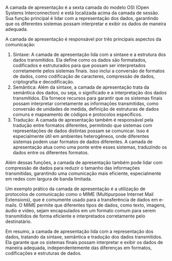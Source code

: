 
A camada de apresentação é a sexta camada do modelo OSI (Open Systems Interconnection) e está localizada acima da camada de sessão. Sua função principal é lidar com a representação dos dados, garantindo que os diferentes sistemas possam interpretar e exibir os dados de maneira adequada.

A camada de apresentação é responsável por três principais aspectos da comunicação:

1. Sintaxe: A camada de apresentação lida com a sintaxe e a estrutura dos dados transmitidos. Ela define como os dados são formatados, codificados e estruturados para que possam ser interpretados corretamente pelos sistemas finais. Isso inclui a conversão de formatos de dados, como codificação de caracteres, compressão de dados, criptografia e decodificação.
2. Semântica: Além da sintaxe, a camada de apresentação trata da semântica dos dados, ou seja, o significado e a interpretação dos dados transmitidos. Ela fornece recursos para garantir que os sistemas finais possam interpretar corretamente as informações transmitidas, como conversão de unidades de medida, definição de estruturas de dados comuns e mapeamento de códigos e protocolos específicos.
3. Tradução: A camada de apresentação também é responsável pela tradução entre formatos diferentes, permitindo que sistemas com representações de dados distintas possam se comunicar. Isso é especialmente útil em ambientes heterogêneos, onde diferentes sistemas podem usar formatos de dados diferentes. A camada de apresentação atua como uma ponte entre esses sistemas, traduzindo os dados entre os diferentes formatos.

Além dessas funções, a camada de apresentação também pode lidar com compressão de dados para reduzir o tamanho das informações transmitidas, garantindo uma comunicação mais eficiente, especialmente em redes com largura de banda limitada.

Um exemplo prático da camada de apresentação é a utilização de protocolos de comunicação como o MIME (Multipurpose Internet Mail Extensions), que é comumente usado para a transferência de dados em e-mails. O MIME permite que diferentes tipos de dados, como texto, imagens, áudio e vídeo, sejam encapsulados em um formato comum para serem transmitidos de forma eficiente e interpretados corretamente pelo destinatário.

Em resumo, a camada de apresentação lida com a representação dos dados, tratando da sintaxe, semântica e tradução dos dados transmitidos. Ela garante que os sistemas finais possam interpretar e exibir os dados de maneira adequada, independentemente das diferenças em formatos, codificações e estruturas de dados.
